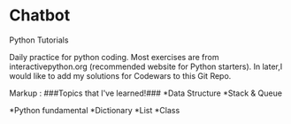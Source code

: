 # Chatbot
Python Tutorials

Daily practice for python coding. Most exercises are from interactivepython.org (recommended website for Python starters).
In later,I would like to add my solutions for Codewars to this Git Repo. 

Markup : ###Topics that I've learned!###
*Data Structure
  *Stack & Queue
  
*Python fundamental
  *Dictionary
  *List
  *Class

